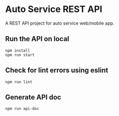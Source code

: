 # Auto Service REST API

A REST API project for auto service web/mobile app.

## Run the API on local

    npm install
    npm run start

## Check for lint errors using eslint

    npm run lint

## Generate API doc

    npm run api-doc
